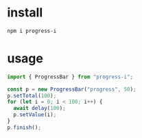 # install

```sh
npm i progress-i
```

# usage

```ts
import { ProgressBar } from "progress-i";

const p = new ProgressBar("progress", 50);
p.setTotal(100);
for (let i = 0; i < 100; i++) {
  await delay(100);
  p.setValue(i);
}
p.finish();
```
